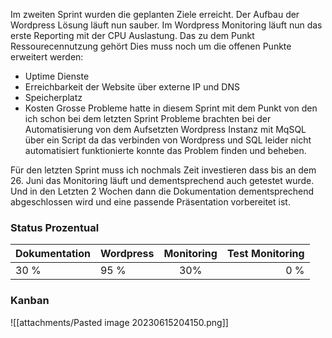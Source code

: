 Im zweiten Sprint wurden die geplanten Ziele erreicht. Der Aufbau der Wordpress Lösung läuft nun sauber. Im Wordpress Monitoring läuft nun das erste Reporting mit der CPU Auslastung.  Das zu dem Punkt Ressourecennutzung gehört Dies muss noch um die offenen Punkte erweitert werden:  
* Uptime Dienste
* Erreichbarkeit der Website über externe IP und DNS
* Speicherplatz
* Kosten
Grosse Probleme hatte in diesem Sprint  mit dem Punkt von den ich schon bei dem letzten Sprint Probleme brachten bei der Automatisierung von dem Aufsetzten Wordpress Instanz mit MqSQL über ein Script da das verbinden von Wordpress und SQL leider nicht automatisiert funktionierte konnte das Problem finden und beheben.

Für den letzten Sprint muss ich nochmals Zeit investieren dass bis an dem 26. Juni das Monitoring läuft und dementsprechend auch getestet wurde. Und in den Letzten 2 Wochen dann die Dokumentation dementsprechend abgeschlossen wird und eine passende Präsentation vorbereitet ist.

### Status Prozentual

| Dokumentation | Wordpress | Monitoring | Test Monitoring |  
| - | :- | :-: | -: |  
| 30 % | 95 % | 30% | 0 % |  




### Kanban 
![[attachments/Pasted image 20230615204150.png]]